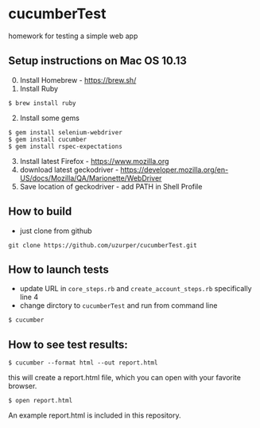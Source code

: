 # cucumberTest
homework for testing a simple web app

## Setup instructions on Mac OS 10.13

0. Install Homebrew - https://brew.sh/
1. Install Ruby
```
$ brew install ruby
```
2. Install some gems
```
$ gem install selenium-webdriver
$ gem install cucumber
$ gem install rspec-expectations
```

3. Install latest Firefox - https://www.mozilla.org
4. download latest geckodriver - https://developer.mozilla.org/en-US/docs/Mozilla/QA/Marionette/WebDriver
5. Save location of geckodriver - add PATH in Shell Profile

## How to build
- just clone from github

```
git clone https://github.com/uzurper/cucumberTest.git
```

## How to launch tests

- update URL in `core_steps.rb` and `create_account_steps.rb` specifically line 4
- change dirctory to `cucumberTest` and run from command line

```
$ cucumber
```

## How to see test results:
```
$ cucumber --format html --out report.html
```

this will create a report.html file, which you can open with your favorite browser.
```
$ open report.html
```

An example report.html is included in this repository.
